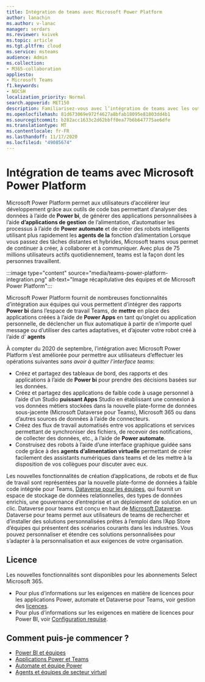 ```yaml
---
title: Intégration de teams avec Microsoft Power Platform
author: lanachin
ms.author: v-lanac
manager: serdars
ms.reviewer: kvivek
ms.topic: article
ms.tgt.pltfrm: cloud
ms.service: msteams
audience: Admin
ms.collection:
- M365-collaboration
appliesto:
- Microsoft Teams
f1.keywords:
- NOCSH
localization_priority: Normal
search.appverid: MET150
description: Familiarisez-vous avec l’intégration de teams avec les outils de plateforme Microsoft Power BI, tels que Power BI, les applications puissantes, la gestion automatique des informations et les agents d’alimentation virtuelles.
ms.openlocfilehash: 81d673069e972f4627a8bfab18095e81803dd4b1
ms.sourcegitcommit: b282acc1633c2d62bbff0ea77b6b647775ae6dfe
ms.translationtype: MT
ms.contentlocale: fr-FR
ms.lasthandoff: 11/17/2020
ms.locfileid: "49085674"
---
```

# <a name="teams-integration-with-microsoft-power-platform"></a>Intégration de teams avec Microsoft Power Platform

Microsoft Power Platform permet aux utilisateurs d’accélérer leur développement grâce aux outils de code bas permettant d’analyser des données à l’aide de **Power bi**, de générer des applications personnalisées à l’aide **d’applications de gestion** de l’alimentation, d’automatiser les processus à l’aide de **Power automate** et de créer des robots intelligents utilisant plus rapidement les **agents de la** fonction d’alimentation Lorsque vous passez des tâches distantes et hybrides, Microsoft teams vous permet de continuer à créer, à collaborer et à communiquer. Avec plus de 75 millions utilisateurs actifs quotidiennement, teams est la façon dont les personnes travaillent.

:::image type="content" source="media/teams-power-platform-integration.png" alt-text="Image récapitulative des équipes et de Microsoft Power Platform":::

Microsoft Power Platform fournit de nombreuses fonctionnalités d’intégration aux équipes qui vous permettent d’intégrer des rapports **Power bi** dans l’espace de travail Teams, de **mettre** en place des applications créées à l’aide de **Power Apps** en tant qu’onglet ou application personnelle, de déclencher un flux automatique à partir de n’importe quel message ou d’utiliser des cartes adaptatives, et d’ajouter votre robot créé à l’aide d' **agents**

À compter du 2020 de septembre, l’intégration avec Microsoft Power Platform s’est améliorée pour permettre aux utilisateurs d’effectuer les opérations suivantes *sans avoir à quitter l’interface teams*:

- Créez et partagez des tableaux de bord, des rapports et des applications à l’aide de **Power bi** pour prendre des décisions basées sur les données.
- Créez et partagez des applications de faible code à usage personnel à l’aide d’un Studio **puissant Apps** Studio en établissant une connexion à vos données métiers stockées dans la nouvelle plate-forme de données sous-jacente (Microsoft Dataverse pour Teams), Microsoft 365 ou dans d’autres sources de données à l’aide de connecteurs.
- Créez des flux de travail automatisés entre vos applications et services permettant de synchroniser des fichiers, de recevoir des notifications, de collecter des données, etc., à l’aide de **Power automate**.
- Construisez des robots à l’aide d’une interface graphique guidée sans code grâce à des **agents d’alimentation virtuelle** permettant de créer facilement des assistants numériques dans teams et de les mettre à la disposition de vos collègues pour discuter avec eux.

Les nouvelles fonctionnalités de création d’applications, de robots et de flux de travail sont représentées par la nouvelle plate-forme de données à faible code intégrée pour Teams, [Dataverse pour les équipes](https://go.microsoft.com/fwlink/?linkid=2143541), qui fournit un espace de stockage de données relationnelles, des types de données enrichis, une gouvernance d’entreprise et un déploiement de solution en un clic. Dataverse pour teams est conçu en haut de [Microsoft Dataverse](https://docs.microsoft.com/powerapps/maker/common-data-service/data-platform-intro). Dataverse pour teams permet aux utilisateurs de teams de rechercher et d’installer des solutions personnalisées prêtes à l’emploi dans l’App Store d’équipes qui présentent des scénarios courants dans les industries. Vous pouvez personnaliser et étendre ces solutions personnalisées pour s’adapter à la personnalisation et aux exigences de votre organisation.

## <a name="licensing"></a>Licence

Les nouvelles fonctionnalités sont disponibles pour les abonnements Select Microsoft 365.

- Pour plus d’informations sur les exigences en matière de licences pour les applications Power, automate et Dataverse pour Teams, voir gestion des [licences](https://go.microsoft.com/fwlink/?linkid=2143647).
- Pour plus d’informations sur les exigences en matière de licences pour Power BI, voir [Configuration requise](https://go.microsoft.com/fwlink/?linkid=2143490).
 
## <a name="how-do-i-get-started"></a>Comment puis-je commencer ?

- [Power BI et équipes](https://aka.ms/pbi-teams-docs)
- [Applications Power et Teams](https://aka.ms/pa-teams-docs)
- [Automate et équipe Power](https://aka.ms/pauto-teams-docs)
- [Agents et équipes de secteur virtuel](https://aka.ms/pva-teams-docs)

